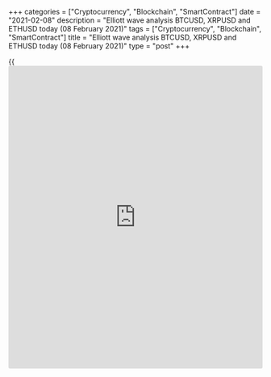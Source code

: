 +++
categories = ["Cryptocurrency", "Blockchain", "SmartContract"]
date = "2021-02-08"
description = "Elliott wave analysis BTCUSD, XRPUSD and ETHUSD today (08 February 2021)"
tags = ["Cryptocurrency", "Blockchain", "SmartContract"]
title = "Elliott wave analysis BTCUSD, XRPUSD and ETHUSD today (08 February 2021)"
type = "post"
+++

{{<iframe id="large-banner" src="https://www.bounty.group/#slide=19.0" width="100%" height="600" scrolling="no" style="border: 0px solid rgb(216, 221, 230); border-radius: 3px;">}}

2021-02-08

2021-02-08

Short-term forecast for BTCUSD, XRPUSD and ETHUSD 08.02.2021Roman Onegin

I welcome my readers!

I have prepared a short-term cryptocurrency forecast based on Elliott
wave analysis of Bitcoin, Ripple, and Ethereum. I offer entry signals to
trade each cryptocurrency.

All three cryptocurrencн pairs should be declining in the short term.

The article covers the following subjects:

## Elliott wave Bitcoin analysis

 ****

The BTCUSD market is forming a large ending diagonal, with the first two
sub-waves [1] and [2] completed inside. There is unfolding the upward
wave [3] as a zigzag. After the bullish impulse (a) completed, the price
has started declining in the corrective wave (b) that could end at a
level of around 35500.00. Next, the market will resume rising in the (c)
impulse, as it is outlined in the chart. One could enter sell trades in
the current situation.

### Trading plan for [BTCUSD][1] today:

Sell 38583.00 TP 35500.00

* * *

## Elliott wave Ripple analysis

 ****

In late January 2021, the XRPUSD market has completed a large upward
linking wave (X) as a standard zigzag composed of the three major sub-
waves A-B-C. Next, there has started forming a new zigzag-shaped
pattern. There is likely to be forming the bearish wave W as a zigzag
[A]-[B]-[C]. Wave [B] has recently completed as a triple zigzag.
Therefore, the price should be declining in the final impulse wave [C],
which should conclude wave W at a level of around 0.300.

### Trading plan for **[XRPUSD][2]** today:

Sell 0.419, TP 0.300

* * *

## Elliott wave Ethereum analysis

 ****

The market must have completed the global zigzag-shaped pattern composed
of the sub-waves A-B-C. After the bullish impulse C finished, the ETHUSD
market turned down and started declining. There is likely to be forming
the initial element of the bearish impulse wave. The first two sub-waves
(i) and (ii) look complete, and the price should be declining in impulse
(iii) to a level below 1260.00, which was marked by the triangle
correction 4.

### Trading plan for  **[ETHUSD][3] **today:

Sell 1610.44, TP 1260.00

* * *

P.S. Did you like my article? Share it in social networks: it will be
the best “thank you" :)

Ask me questions and comment below. I’ll be glad to answer your
questions and give necessary explanations.

 **Useful links:**

  * I recommend trying to trade with a reliable broker [here][4]. The system allows you to trade by yourself or copy successful traders from all across the globe.
  * Use my promo-code BLOG for getting deposit bonus 50% on LiteForex platform. Just enter this code in the appropriate field while [depositing][5] your trading account.
  * Telegram chat for traders: <t.me/liteforexengchat>. We are sharing the signals and trading experience
  * Telegram channel with high-quality analytics, Forex reviews, training articles, and other useful things for traders <t.me/liteforex>



The content of this article reflects the author’s opinion and does not
necessarily reflect the official position of LiteForex. The material
published on this page is provided for informational purposes only and
should not be considered as the provision of investment advice for the
purposes of Directive 2004/39/EC.

Rate this article:

{{value}}

( {{count}} {{title}} )

   1. my.liteforex.com/trading/chart?symbol=BTCUSD
   2. my.liteforex.com/trading/chart?symbol=XRPUSD
   3. my.liteforex.com/trading/chart?symbol=ETHUSD
   4. my.liteforex.com/?category=analysts-opinions&slug=short-term-forecast-for-[BTC](https://www.playgroundfx.com/blog/who-is-the-creator-of-bitcoin/)usd-xrpusd-and-ethusd-08022021&openPopup=%2Fregistration%2Fpopup&utm_source=blog&utm_medium=article&utm_campaign=bonus
   5. my.liteforex.com/deposit/?category=analysts-opinions&slug=short-term-forecast-for-[BTC](https://www.playgroundfx.com/blog/who-is-the-creator-of-bitcoin/)usd-xrpusd-and-ethusd-08022021&promo_code=BLOG&utm_source=blog&utm_medium=article&utm_campaign=bonus